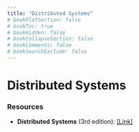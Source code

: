 ```yaml
---
title: "Distributed Systems"
# bookFlatSection: false
# bookToc: true
# bookHidden: false
# bookCollapseSection: false
# bookComments: false
# bookSearchExclude: false
---
```


# Distributed Systems

### Resources
- **Distributed Systems** (3rd edition): [[Link]](https://www.distributed-systems.net/index.php/books/ds3/)
